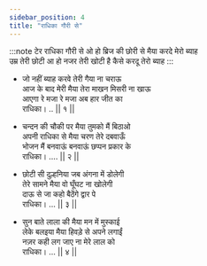 ```yaml
---
sidebar_position: 4
title: "राधिका गौरी से"
---
```


:::note टेर
राधिका गौरी से ओ हो ब्रिज की छोरी से मैया करदे मेरो ब्याह <br/>
उम्र तेरी छोटी आ हो नजर तेरी खोटी है कैसे करदू तेरो ब्याह
:::

- जो नहीं ब्याह करवे तेरी गैया ना चराऊ <br/>
  आज के बाद मेरी मैया तेरा माखन मिसरी ना खाऊ <br/>
  आएगा रे मजा रे मजा अब हार जीत का <br/>
  राधिका। .. || १ ||

- चन्दन की चौकी पर मैया तुमको मैं बिठाओ <br/>
  अपनी राधिका से मैया चरण तेरे दबवाऊँ <br/>
  भोजन मैं बनवाऊं बनवाऊं छप्पन प्रकार के <br/>
  राधिका। …. || २ ||

- छोटी सी दुल्हनिया जब अंगना में डोलेगी <br/>
  तेरे सामने मैया वो घूँघट ना खोलेगी <br/>
  दाऊ से जा कहो बैठेंगे द्वार पे <br/>
  राधिका। … || ३ ||

- सुन बाते लाला की मैया मन में मुस्काई <br/>
  लेके बलइया मैया हिवड़े से अपने लगाईं <br/>
  नज़र कही लग जाए ना मेरे लाल को <br/>
  राधिका। … || ४ ||
